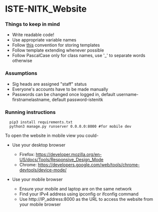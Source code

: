 # ISTE-NITK_Website

### Things to keep in mind

- Write readable code!
- Use appropriate variable names
- Follow <a href="https://stackoverflow.com/a/1747960/4417613">this</a> convention for storing templates
- Follow template extending whenever possible
- Follow PascalCase only for class names, use '_' to separate words otherwise

### Assumptions

- Sig heads are assigned "staff" status
- Everyone's accounts have to be made manually
- Passwords can be changed once logged in, default username-firstnamelastname, default password-istenitk

### Running instructions
```
  pip3 install requirements.txt
  python3 manage.py runserver 0.0.0.0:8000 #for mobile dev
```

To open the website in mobile view you could-

- Use your desktop browser
  - Firefox: https://developer.mozilla.org/en-US/docs/Tools/Responsive_Design_Mode
  - Chrome: https://developers.google.com/web/tools/chrome-devtools/device-mode/
  
- Use your mobile browser
  - Ensure your mobile and laptop are on the same network
  - Find your IPv4 address using ipconfig or ifconfig command
  - Use http://IP_address:8000 as the URL to access the website from your mobile browser
